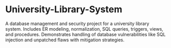 # University-Library-System
A database management and security project for a university library system. Includes ER modeling, normalization, SQL queries, triggers, views, and procedures. Demonstrates handling of database vulnerabilities like SQL injection and unpatched flaws with mitigation strategies.
